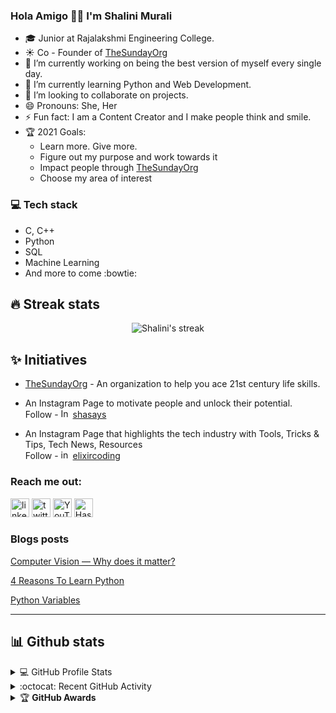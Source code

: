 ### Hola Amigo 👋🏼 I'm Shalini Murali


- :mortar_board: Junior at Rajalakshmi Engineering College.
- ☀ Co - Founder of [TheSundayOrg](https://www.thesundayorg.social/)
- 🔭 I’m currently working on being the best version of myself every single day.
- 🌱 I’m currently learning Python and Web Development.
- 👯 I’m looking to collaborate on projects.
- 😄 Pronouns: She, Her
- ⚡ Fun fact: I am a Content Creator and I make people think and smile.
- 🏆 2021 Goals:
  - Learn more. Give more.
  - Figure out my purpose and work towards it
  - Impact people through [TheSundayOrg](https://www.thesundayorg.social/)
  - Choose my area of interest
### :computer: Tech stack
* C, C++
* Python
* SQL
* Machine Learning
* And more to come :bowtie:

## 🔥 Streak stats
<!-- GitHub Readme Streak Stats - https://github.com/DenverCoder1/github-readme-streak-stats -->
<p align="center">
    <img title="🔥 Get streak stats for your profile at git.io/streak-stats" alt="Shalini's streak" src="https://github-readme-streak-stats.herokuapp.com/?user=shalinimurali20&theme=neon-dark&hide_border=true"/>
</p>

## ✨ Initiatives
- [TheSundayOrg](https://thesundayorg.social/) - An organization to help you ace 21st century life skills. <br>
- An Instagram Page to motivate people and unlock their potential. <br>
Follow - [<img src='https://www.vectorlogo.zone/logos/instagram/instagram-icon.svg' alt='Instagram' height='15'>](https://www.instagram.com/ablessednote/) [shasays](https://www.instagram.com/shasays/)

- An Instagram Page that highlights the tech industry with Tools, Tricks & Tips, Tech News, Resources <br>
Follow - [<img src='https://www.vectorlogo.zone/logos/instagram/instagram-icon.svg' alt='instagram' height='15'>](https://www.instagram.com/elixircoding/) [elixircoding](https://www.instagram.com/elixircoding/)

### Reach me out:
[<img src='https://www.vectorlogo.zone/logos/linkedin/linkedin-icon.svg' alt='linkedin' height='30'>](https://www.linkedin.com/in/shalinimurali20/) 
[<img src='https://www.vectorlogo.zone/logos/twitter/twitter-official.svg' alt='twitter' height='30'>](https://twitter.com/shalu01m)
[<img src='https://www.vectorlogo.zone/logos/youtube/youtube-icon.svg' alt='YouTube' height='30'>](https://www.youtube.com/c/SUNDAYORG?view_as=subscriber)
[<img src='https://www.vectorlogo.zone/logos/hashnode/hashnode-icon.svg' alt='Hashnode' height='30'>](https://shalu01m.hashnode.dev/)

### Blogs posts

[Computer Vision — Why does it matter?](https://shalinimurali.medium.com/computer-vision-why-does-it-matter-92025f122c7b)

[4 Reasons To Learn Python](https://shalinimurali.medium.com/4-reasons-to-choose-python-be6b1c6a5f40)

[Python Variables](https://shalu01m.hashnode.dev/python-variables)

<hr/>

## 📊 Github stats
<!-- https://github.com/anuraghazra/github-readme-stats -->
<details> 
  <summary>💻  GitHub Profile Stats</summary>
  <br/>
    <a href="https://github.com/anuraghazra/github-readme-stats"><img alt="Allen's Github Stats" src="https://github-readme-stats.vercel.app/api?username=shalinimurali20&show_icons=true&count_private=true&theme=react&hide_border=true&bg_color=1F222E&title_color=F85D7F&icon_color=F8D866" height="192px"/></a>
  <a href="https://github.com/anuraghazra/github-readme-stats"><img alt="Shalini's Top Languages" src="https://github-readme-stats.vercel.app/api/top-langs/?username=shalinimurali20&langs_count=8&layout=compact&theme=react&hide_border=true&bg_color=1F222E&title_color=F85D7F&icon_color=F8D866" height="192px"/></a>
  <br/>
  <b>Note:</b> Top languages is only a metric of the languages my public code consists of and doesn't reflect experience or skill level.
</details>
<!-- https://github.com/ashutosh00710/github-readme-activity-graph -->
<details>
  <summary>:octocat:  Recent GitHub Activity</summary>
  <br/>
   <a href="https://github.com/ashutosh00710/github-readme-activity-graph"><img alt="Shalini's Activity Graph" src="https://activity-graph.herokuapp.com/graph?username=shalinimurali20&custom_title=shalinimurali20's%20Contribution%20Graph&bg_color=1F222E&color=F8D866&line=F85D7F&point=FFFFFF&hide_border=true" /></a>
  <br/>
</details>
<details>
    <summary>&#127942 <b>GitHub Awards</b></summary>
  
![Github Trophy](https://github-profile-trophy.vercel.app/?username=shalinimurali20)
  
</details>
